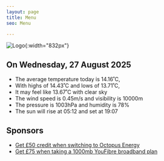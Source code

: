 ```yaml
---
layout: page
title: Menu
seo: Menu

---
```


![Logo](/images/logo.jpg){:width="832px"}

<!-- weather_marker starts -->
## On Wednesday, 27 August 2025

- The average temperature today is 14.16˚C,
- With highs of 14.43˚C and lows of 13.71˚C,
- It may feel like 13.67˚C with clear sky
- The wind speed is 0.45m/s and visibility is 10000m
- The pressure is 1003hPa and humidity is 78%
- The sun will rise at 05:12 and set at 19:07

<!-- weather_marker ends -->

## Sponsors

- [Get £50 credit when switching to Octopus Energy](https://bit.ly/3oD1nnS)
- [Get £75 when taking a 1000mb YouFibre broadband plan](https://aklam.io/91zWhU?)
